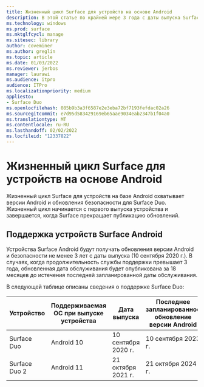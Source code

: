 ```yaml
---
title: Жизненный цикл Surface для устройств на основе Android
description: В этой статье по крайней мере 3 года с даты выпуска Surface Duo будет получать обновления версии и безопасности Для Android.
ms.technology: windows
ms.prod: surface
ms.mktglfcycl: manage
ms.sitesec: library
author: coveminer
ms.author: greglin
ms.topic: article
ms.date: 01/03/2022
ms.reviewer: jerbos
manager: laurawi
ms.audience: itpro
audience: ITPro
ms.localizationpriority: medium
appliesto:
- Surface Duo
ms.openlocfilehash: 085b9b3a3f6587e2e3eba72bf7193fefdac02a26
ms.sourcegitcommit: e7d95d583429169eb65aae9034eab2347b1f04a0
ms.translationtype: MT
ms.contentlocale: ru-RU
ms.lasthandoff: 02/02/2022
ms.locfileid: "12337822"
---
```

# <a name="surface-lifecycle-for-android-based-devices"></a>Жизненный цикл Surface для устройств на основе Android

Жизненный цикл Surface для устройств на базе Android охватывает версии Android и обновления безопасности для Surface Duo. Жизненный цикл начинается с первого выпуска устройства и завершается, когда Surface прекращает публикацию обновлений.

## <a name="surface-android-device-support"></a>Поддержка устройств Surface Android 

Устройства Surface Android будут получать обновления версии Android и безопасности не менее 3 лет с даты выпуска (10 сентября 2020 г.). В случаях, когда продолжительность службы поддержки превышает 3 года, обновленная дата обслуживания будет опубликована за 18 месяцев до истечения последней запланированной даты обслуживания. 

В следующей таблице описаны сведения о поддержке Surface Duo:

| Устройство  | Поддерживаемая ОС при выпуске устройства | Дата выпуска   | Последнее запланированное обновление версии Android | Последнее запланированное обновление безопасности |
| ----------- | ------------------------------------------ | ------------------ | --------------------------------------- | -------------------------------- |
| Surface Duo | Android 10                                 | 10 сентября 2020 г. | 10 сентября 2023 г.                      | 10 сентября 2023 г.               |
| Surface Duo 2| Android 11                                 | 21 октября 2021 г. | 21 октября 2024 г.                    | 21 октября 2024 г.                |
 
